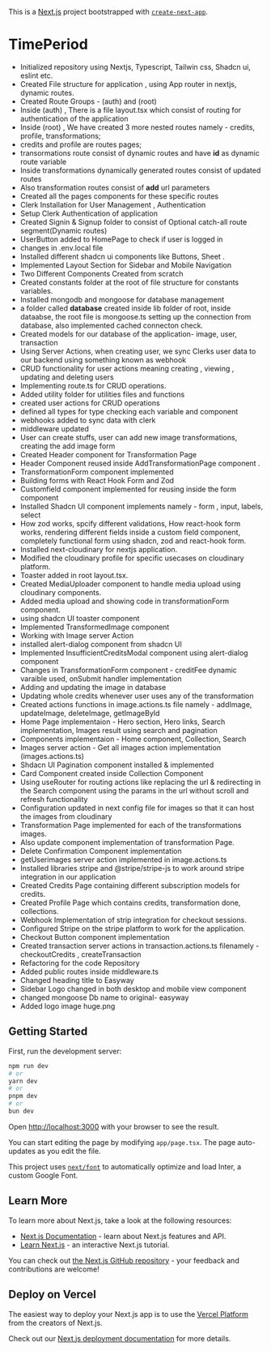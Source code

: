 This is a [Next.js](https://nextjs.org/) project bootstrapped with [`create-next-app`](https://github.com/vercel/next.js/tree/canary/packages/create-next-app).

# TimePeriod

- Initialized repository using Nextjs, Typescript, Tailwin css, Shadcn ui, eslint etc. 
- Created File structure for application , using App router in nextjs, dynamic routes. 
- Created Route Groups - (auth) and (root)
- Inside (auth) , There is a file layout.tsx which consist of routing  for authentication of the application
- Inside (root) , We have created 3 more nested routes namely - credits, profile, transformations;
- credits and profile are routes pages;
- transormations route consist of dynamic routes and have **id** as dynamic route variable
- Inside transformations dynamically generated routes consist of updated routes
- Also transformation routes consist of **add** url parameters
- Created all the pages components for these specific routes
- Clerk Installation for User Management , Authentication
- Setup Clerk Authentication of application
- Created Signin & Signup folder to consist of Optional catch-all route segment(Dynamic routes)
- UserButton added to HomePage to check if user is logged in
- changes in .env.local file
- Installed different shadcn ui components like Buttons, Sheet .
- Implemented Layout Section for Sidebar and Mobile Navigation
- Two Different Components Created from scratch
- Created constants folder at the root of file structure for constants variables.
- Installed mongodb and mongoose for database management
- a folder called **database** created inside lib folder of root, inside dataabse, the root file is mongoose.ts setting up the connection from database, also implemented cached connecton check. 
- Created models for our database of the application- image, user, transaction
- Using Server Actions, when creating user, we sync Clerks user data to our backend using something known as webhook
- CRUD functionality for user actions meaning creating , viewing , updating and deleting users
- Implementing route.ts for CRUD operations. 
- Added utility folder for utilities files and functions
- created user actions for CRUD operations
- defined all types for type checking each variable and component
- webhooks added to sync data with clerk 
- middleware updated
- User can create stuffs, user can add new image transformations, creating the add image form
- Created Header component for Transformation Page
- Header Component reused inside AddTransformationPage component .
- TransformationForm component implemented 
- Building forms with React Hook Form and Zod
- Customfield component implemented for reusing inside the form component
- Installed Shadcn UI component implements namely - form , input, labels, select
- How zod works, spcify different validations, How react-hook form works, rendering different fields inside a custom field component, completely functional form using shadcn, zod and react-hook form.
- Installed next-cloudinary for nextjs application.
- Modified the cloudinary profile for specific usecases on cloudinary platform.
- Toaster added in root layout.tsx.
- Created MediaUploader component to handle media upload using cloudinary components.
- Added media upload and showing code in transformationForm component.
- using shadcn UI toaster component
- Implemented TransformedImage component
- Working with Image server Action
- installed alert-dialog component from shadcn UI
- Implemented InsufficientCreditsModal component using alert-dialog component
- Changes in TransformationForm component - creditFee dynamic varaible used, onSubmit handler implementation
- Adding and updating the image in database
- Updating whole credits whenever user uses any of the transformation
- Created actions functions in image.actions.ts file namely - addImage, updateImage, deleteImage, getImageById
- Home Page implementaion - Hero section, Hero links, Search implementation, Images result using search and pagination
- Components implementaion - Home component, Collection, Search
- Images server action - Get all images action implementation (images.actions.ts)
- Shdacn UI Pagination component installed & implemented
- Card Component created inside Collection Component
- Using useRouter for routing actions like replacing the url & redirecting in the Search component using the params in the url without scroll and refresh functionality
- Configuration updated in next config file for images so that it can host the images from cloudinary
- Transformation Page implemented for each of the transformations images. 
- Also update component implementation of transformation Page.
- Delete Confirmation Component implementation
- getUserimages server action implemented in image.actions.ts 
- Installed libraries stripe and @stripe/stripe-js to work around stripe integration in our application
- Created Credits Page containing different subscription models for credits.
- Created Profile Page which contains credits, transformation done, collections.
- Webhook Implementation of strip integration for checkout sessions. 
- Configured Stripe on the stripe platform to work for the application.
- Checkout Button component implementation
- Created transaction server actions in transaction.actions.ts filenamely - checkoutCredits , createTransaction
- Refactoring for the code Repository
- Added public routes inside middleware.ts 
- Changed heading title to Easyway
- Sidebar Logo changed in both desktop and mobile view component
- changed mongoose Db name to original- easyway
- Added logo image huge.png
## Getting Started

First, run the development server:

```bash
npm run dev
# or
yarn dev
# or
pnpm dev
# or
bun dev
```

Open [http://localhost:3000](http://localhost:3000) with your browser to see the result.

You can start editing the page by modifying `app/page.tsx`. The page auto-updates as you edit the file.

This project uses [`next/font`](https://nextjs.org/docs/basic-features/font-optimization) to automatically optimize and load Inter, a custom Google Font.

## Learn More

To learn more about Next.js, take a look at the following resources:

- [Next.js Documentation](https://nextjs.org/docs) - learn about Next.js features and API.
- [Learn Next.js](https://nextjs.org/learn) - an interactive Next.js tutorial.

You can check out [the Next.js GitHub repository](https://github.com/vercel/next.js/) - your feedback and contributions are welcome!

## Deploy on Vercel

The easiest way to deploy your Next.js app is to use the [Vercel Platform](https://vercel.com/new?utm_medium=default-template&filter=next.js&utm_source=create-next-app&utm_campaign=create-next-app-readme) from the creators of Next.js.

Check out our [Next.js deployment documentation](https://nextjs.org/docs/deployment) for more details.
